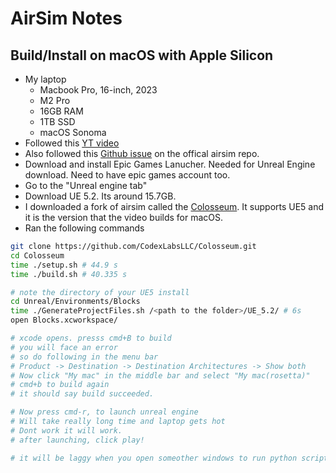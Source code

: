 # AirSim Notes

## Build/Install on macOS with Apple Silicon
- My laptop
  - Macbook Pro, 16-inch, 2023
  - M2 Pro
  - 16GB RAM
  - 1TB SSD
  - macOS Sonoma
- Followed this [YT video](https://www.youtube.com/watch?v=hXYWLF3QsNk)
- Also followed this [Github issue](https://github.com/microsoft/AirSim/issues/4922#issuecomment-1974095216) on the offical airsim repo.
- Download and install Epic Games Lanucher. Needed for Unreal Engine download. Need to have epic games account too.
- Go to the "Unreal engine tab"
- Download UE 5.2. Its around 15.7GB.
- I downloaded a fork of airsim called the [Colosseum](https://github.com/CodexLabsLLC/Colosseum.git). It supports UE5 and it is the version that the video builds for macOS.
- Ran the following commands
```bash
git clone https://github.com/CodexLabsLLC/Colosseum.git
cd Colosseum
time ./setup.sh # 44.9 s
time ./build.sh # 40.335 s

# note the directory of your UE5 install
cd Unreal/Environments/Blocks
time ./GenerateProjectFiles.sh /<path to the folder>/UE_5.2/ # 6s 
open Blocks.xcworkspace/

# xcode opens. presss cmd+B to build
# you will face an error
# so do following in the menu bar
# Product -> Destination -> Destination Architectures -> Show both
# Now click "My mac" in the middle bar and select "My mac(rosetta)"
# cmd+b to build again
# it should say build succeeded. 

# Now press cmd-r, to launch unreal engine
# Will take really long time and laptop gets hot
# Dont work it will work.
# after launching, click play!

# it will be laggy when you open someother windows to run python scripts. Go to prefernce -> untick "Use less CPU when in bg" option. That will smooth things out.
```
